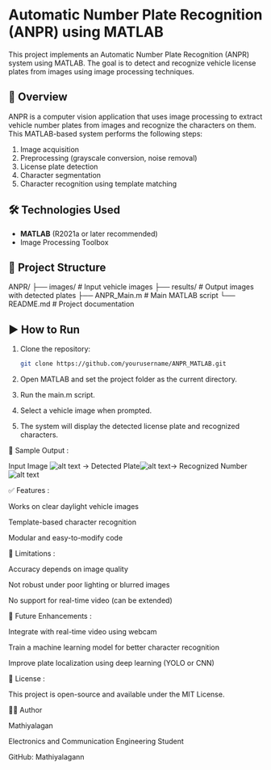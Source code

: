 # Automatic Number Plate Recognition (ANPR) using MATLAB

This project implements an Automatic Number Plate Recognition (ANPR) system using MATLAB. The goal is to detect and recognize vehicle license plates from images using image processing techniques.

## 🚗 Overview

ANPR is a computer vision application that uses image processing to extract vehicle number plates from images and recognize the characters on them. This MATLAB-based system performs the following steps:
1. Image acquisition
2. Preprocessing (grayscale conversion, noise removal)
3. License plate detection
4. Character segmentation
5. Character recognition using template matching

## 🛠️ Technologies Used

- **MATLAB** (R2021a or later recommended)
- Image Processing Toolbox

## 📂 Project Structure

ANPR/
├── images/                  # Input vehicle images
├── results/                 # Output images with detected plates
├── ANPR_Main.m             # Main MATLAB script
└── README.md               # Project documentation


## ▶️ How to Run

1. Clone the repository:

   ```bash
   git clone https://github.com/yourusername/ANPR_MATLAB.git

2. Open MATLAB and set the project folder as the current directory.

3. Run the main.m script.

4. Select a vehicle image when prompted.

5. The system will display the detected license plate and recognized characters.

📸 Sample Output :

Input Image ![alt text](result1.png) → Detected Plate![alt text](result5.png)→ Recognized Number![alt text](result6.png)

✅ Features :

Works on clear daylight vehicle images

Template-based character recognition

Modular and easy-to-modify code

🚧 Limitations :

Accuracy depends on image quality

Not robust under poor lighting or blurred images

No support for real-time video (can be extended)

📌 Future Enhancements :

Integrate with real-time video using webcam

Train a machine learning model for better character recognition

Improve plate localization using deep learning (YOLO or CNN)

📄 License :

This project is open-source and available under the MIT License.

🙋‍♂️ Author

Mathiyalagan

Electronics and Communication Engineering Student

GitHub: Mathiyalagann

